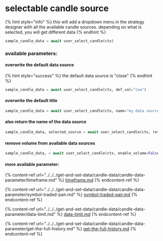 # selectable candle source

{% hint style="info" %}
this will add a dropdown menu in the strategy designer with all the available candle sources. depending on what is selected, you will get different data
{% endhint %}

```python
sample_candle_data = await user_select_candle(ctx)
```

### available parameters:

#### overwrite the default data source

{% hint style="success" %}
the default data source is "close"
{% endhint %}

```python
sample_candle_data = await user_select_candle(ctx, def_val="low")
```

#### overwrite the default title

```python
sample_candle_data = await user_select_candle(ctx, name="my data source dropdown")
```

#### also return the name of the data source&#x20;

```python
sample_candle_data, selected_source = await user_select_candle(ctx, return_source_name=True)
```

#### remove volume from available data sources

```python
sample_candle_data, = await user_select_candle(ctx, enable_volume=False)
```

#### more available parameter:

{% content-ref url="../../../get-and-set-data/candle-data/candle-data-parameter/timeframe.md" %}
[timeframe.md](../../../get-and-set-data/candle-data/candle-data-parameter/timeframe.md)
{% endcontent-ref %}

{% content-ref url="../../../get-and-set-data/candle-data/candle-data-parameter/symbol-traded-pair.md" %}
[symbol-traded-pair.md](../../../get-and-set-data/candle-data/candle-data-parameter/symbol-traded-pair.md)
{% endcontent-ref %}

{% content-ref url="../../../get-and-set-data/candle-data/candle-data-parameter/data-limit.md" %}
[data-limit.md](../../../get-and-set-data/candle-data/candle-data-parameter/data-limit.md)
{% endcontent-ref %}

{% content-ref url="../../../get-and-set-data/candle-data/candle-data-parameter/get-the-full-history.md" %}
[get-the-full-history.md](../../../get-and-set-data/candle-data/candle-data-parameter/get-the-full-history.md)
{% endcontent-ref %}
